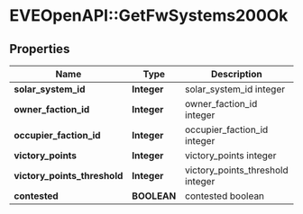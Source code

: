 # EVEOpenAPI::GetFwSystems200Ok

## Properties
Name | Type | Description | Notes
------------ | ------------- | ------------- | -------------
**solar_system_id** | **Integer** | solar_system_id integer | 
**owner_faction_id** | **Integer** | owner_faction_id integer | 
**occupier_faction_id** | **Integer** | occupier_faction_id integer | 
**victory_points** | **Integer** | victory_points integer | 
**victory_points_threshold** | **Integer** | victory_points_threshold integer | 
**contested** | **BOOLEAN** | contested boolean | 


